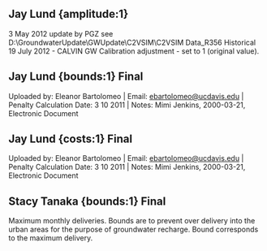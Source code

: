 ## Jay Lund {amplitude:1} 
3 May 2012 update by PGZ see D:\GroundwaterUpdate\GWUpdate\C2VSIM\C2VSIM Data_R356 Historical   19 July 2012 - CALVIN GW Calibration adjustment - set to 1 (original value).

## Jay Lund {bounds:1} Final
Uploaded by: Eleanor Bartolomeo | Email: ebartolomeo@ucdavis.edu | Penalty Calculation Date: 3 10 2011 |  Notes: 
Mimi Jenkins, 2000-03-21, Electronic Document

## Jay Lund {costs:1} Final
Uploaded by: Eleanor Bartolomeo | Email: ebartolomeo@ucdavis.edu | Penalty Calculation Date: 3 10 2011 |  Notes: 
Mimi Jenkins, 2000-03-21, Electronic Document

## Stacy Tanaka {bounds:1} Final
Maximum monthly deliveries.  Bounds are to prevent over delivery into the urban areas for the purpose of groundwater recharge.  Bound corresponds to the maximum delivery.
